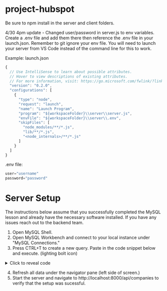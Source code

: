 # project-hubspot

<bold>Be sure to npm install in the server and client folders.</bold>

4/30 4pm update - Changed user/password in server.js to env variables. Create a .env file and add them there then reference the .env file in your launch.json. Remember to git ignore your env file. You will need to launch your server from VS Code instead of the command line for this to work.

Example:
<bold>launch.json</bold>
```js
{
  // Use IntelliSense to learn about possible attributes.
  // Hover to view descriptions of existing attributes.
  // For more information, visit: https://go.microsoft.com/fwlink/?linkid=830387
  "version": "0.2.0",
  "configurations": [
    {
      "type": "node",
      "request": "launch",
      "name": "Launch Program",
      "program": "${workspaceFolder}\\server\\server.js",
      "envFile": "${workspaceFolder}\\server\\.env",
      "skipFiles": [
        "node_modules/**/*.js",
        "lib/**/*.js",
        "<node_internals>/**/*.js"
      ]
    }
  ]
}
```

<bold>.env file:</bold>
```js
user="username"
password="password"
```

# Server Setup
The instructions below assume that you successfully completed the MySQL lesson and already have the necessary software installed. If you have any issues reach out to the backend team.

1) Open MySQL Shell.
2) Open MySQL Workbench and connect to your local instance under "MySQL Connections."
3) Press CTRL+T to create a new query. Paste in the code snippet below and execute. (lighting bolt icon)

<details>
<summary>Click to reveal code </summary>

```sql
CREATE DATABASE IF NOT EXISTS projecthubspot;

USE projecthubspot;

CREATE TABLE IF NOT EXISTS Companies (
  `companyId` INT auto_increment primary key unique not null,
  `companyName` VARCHAR(150) CHARACTER SET utf8,
  `logoUrl` VARCHAR(250) CHARACTER SET utf8,
  `city` VARCHAR(50) CHARACTER SET utf8,
  `state` VARCHAR(50) CHARACTER SET utf8,
  `createdDate` INT,
  `updatedDate` INT
);
INSERT INTO Companies VALUES
    (NULL,'IBM','https://raw.githubusercontent.com/doss2k/project-hubspot/master/server/client/src/static/images/ibm.png','Armonk','New York',1546562110,1556580910),
    (NULL,'Cisco','https://raw.githubusercontent.com/doss2k/project-hubspot/master/server/client/src/static/images/cisco.png','San Francisco','California',1486168510,1526945710),
    (NULL,'United Health','https://raw.githubusercontent.com/doss2k/project-hubspot/master/server/client/src/static/images/unitedhealth.png','Minnetonka','Minnesota',1426376110,1503704110),
    (NULL,'Verizon','https://raw.githubusercontent.com/doss2k/project-hubspot/master/server/client/src/static/images/verizon.png','New York City','New York',1541464510,1551832510),
    (NULL,'Costco','https://raw.githubusercontent.com/doss2k/project-hubspot/master/server/client/src/static/images/costco.png','Seattle ','Washington',1285544110,1350776110),
    (NULL,'Exxon Mobil','https://raw.githubusercontent.com/doss2k/project-hubspot/master/server/client/src/static/images/exxonmobil.png','Irving ','Texas',1478216110,1512434110),
    (NULL,'Lowes','https://raw.githubusercontent.com/doss2k/project-hubspot/master/server/client/src/static/images/lowes.png','Charlotte','North Carolina',1437176110,1524008110),
    (NULL,'Boeing','https://raw.githubusercontent.com/doss2k/project-hubspot/master/server/client/src/static/images/boeing.png','Chicago','Illinois',1528846510,1545784510),
    (NULL,'Home Depot','https://raw.githubusercontent.com/doss2k/project-hubspot/master/server/client/src/static/images/homedepot.png','Atlanta','Georgia',1404776110,1471476910),
    (NULL,'State Farm Insurance','https://raw.githubusercontent.com/doss2k/project-hubspot/master/server/client/src/static/images/statefarm.png','Bloomington','Indiana',1494891310,1525563310);
    
    CREATE TABLE IF NOT EXISTS Deals (
    `dealId` INT auto_increment primary key unique not null,
    `dealName` VARCHAR(150) CHARACTER SET utf8,
    `stage` VARCHAR(150) CHARACTER SET utf8,
    `amount` NUMERIC(12, 2),
    `createdDate` INT,
    `closeDate` INT,
    `companyId` INT
);
INSERT INTO Deals VALUES
    (NULL,'State Farm Insurance','Initiated',100000.00,1524432669,1532298909,10),
    (NULL,'Home Depot POS Machine Sales','Contract Sent',500000.00,1540503069,1544744109,9),
    (NULL,'Boeing PC Sales','Closed Lost',780650.00,1532295069,1552570269,8),
    (NULL,'Lowes POS Machine Sales','Qualified',1200450.00,1541698269,1548016269,7),
    (NULL,'Exxon Mobil Automated Gas Pump Sales','Closed Won',34789000.00,1520984109,1542929709,6),
    (NULL,'Costco CC Machine Sales','Closed Lost',12300.00,1517229309,1540816509,5),
    (NULL,'Verizon Tablet Sales','Contract Sent',1560000.00,1576330269,1549215069,4),
    (NULL,'United Health PC Sales','Closed Won',490450.00,1513773309,1533422109,3),
    (NULL,'Cisco Router Sales','Initiated',3800650.00,1523140509,1536881709,2),
    (NULL,'IBM Computer Sales','Qualified',1678450.00,1555097469,1556393469,1);
```
</details>

4. Refresh all data under the navigator pane (left side of screen.)
5. Start the server and navigate to http://localhost:8000/api/companies to verify that the setup was sucessful.
